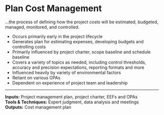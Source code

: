 # Plan Cost Management

…the process of defining how the project costs will be estimated, budgeted, managed, monitored, and controlled. 

- Occurs primarily early in the project lifecycle 
- Generates plan for estimating expenses, developing budgets and controlling costs 
- Primarily influenced by project charter, scope baseline and schedule baseline 
- Covers a variety of topics as needed, including control thresholds, accuracy and precision expectations, reporting formats and more 
- Influenced heavily by variety of environmental factors 
- Reliant on various OPAs 
- Dependent on experience of project team and leadership 

---

**Inputs:** Project management plan, project charter, EEFs and OPAs    
**Tools & Techniques:** Expert judgment, data analysis and meetings    
**Outputs:** Cost management plan    